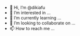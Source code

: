 - 👋 Hi, I’m @dikiafu
- 👀 I’m interested in ...
- 🌱 I’m currently learning ...
- 💞️ I’m looking to collaborate on ...
- 📫 How to reach me ...

<!---
dikiafu/dikiafu is a ✨ special ✨ repository because its `README.md` (this file) appears on your GitHub profile.
You can click the Preview link to take a look at your changes.
--->
